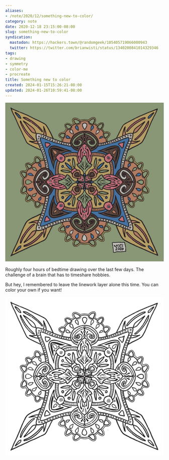```yaml
---
aliases:
- /note/2020/12/something-new-to-color/
category: note
date: 2020-12-18 23:15:00-08:00
slug: something-new-to-color
syndication:
  mastodon: https://hackers.town/@randomgeek/105405719066000943
  twitter: https://twitter.com/brianwisti/status/1340200841014329346
tags:
- drawing
- symmetry
- color-me
- procreate
title: Something new to color
created: 2024-01-15T15:26:21-08:00
updated: 2024-01-26T10:59:41-08:00
---
```


![attachments/img/2020/cover-2020-12-18.jpg](../../../attachments/img/2020/cover-2020-12-18.jpg)

Roughly four hours of bedtime drawing over the last few days. The challenge of a brain that has to timeshare hobbies.

But hey, I remembered to leave the linework layer alone this time. You can color your own if you want!

![2020-12-15-linework.jpg](../../../attachments/img/2020/2020-12-15-linework.jpg)
